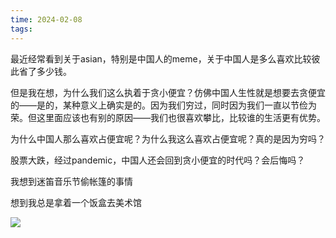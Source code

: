 ```yaml
---
time: 2024-02-08
tags:
---
```

最近经常看到关于asian，特别是中国人的meme，关于中国人是多么喜欢比较彼此省了多少钱。

但是我在想，为什么我们这么执着于贪小便宜？仿佛中国人生性就是想要去贪便宜的——是的，某种意义上确实是的。因为我们穷过，同时因为我们一直以节俭为荣。但这里面应该也有别的原因——我们也很喜欢攀比，比较谁的生活更有优势。

为什么中国人那么喜欢占便宜呢？为什么我这么喜欢占便宜呢？真的是因为穷吗？

股票大跌，经过pandemic，中国人还会回到贪小便宜的时代吗？会后悔吗？

我想到迷笛音乐节偷帐篷的事情

想到我总是拿着一个饭盒去美术馆

![](https://media.discordapp.net/attachments/1205205561222635580/1205336737585434624/image.png?ex=65d80050&is=65c58b50&hm=51e3dd252f7328b69e0b21b821f953fd6309959b19a9a2dfadb0b267aee4a2dc&=&width=792&height=1194)